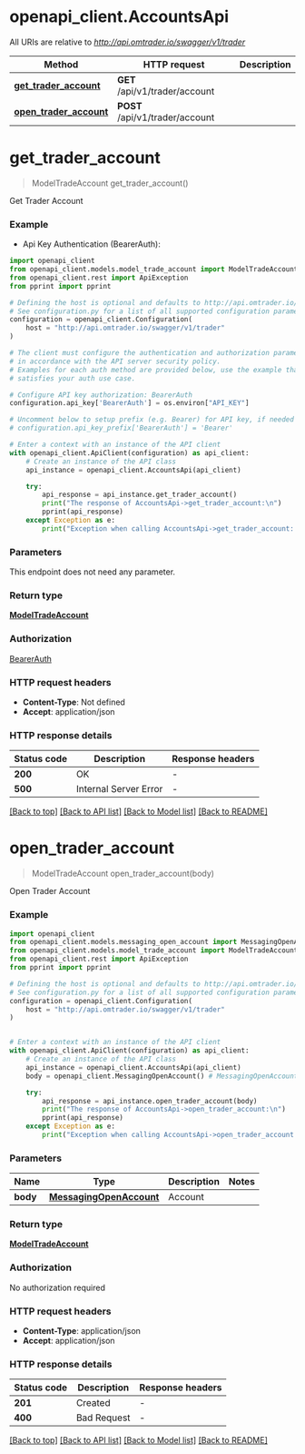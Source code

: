 # openapi_client.AccountsApi

All URIs are relative to *http://api.omtrader.io/swagger/v1/trader*

Method | HTTP request | Description
------------- | ------------- | -------------
[**get_trader_account**](AccountsApi.md#get_trader_account) | **GET** /api/v1/trader/account | 
[**open_trader_account**](AccountsApi.md#open_trader_account) | **POST** /api/v1/trader/account | 


# **get_trader_account**
> ModelTradeAccount get_trader_account()

Get Trader Account

### Example

* Api Key Authentication (BearerAuth):

```python
import openapi_client
from openapi_client.models.model_trade_account import ModelTradeAccount
from openapi_client.rest import ApiException
from pprint import pprint

# Defining the host is optional and defaults to http://api.omtrader.io/swagger/v1/trader
# See configuration.py for a list of all supported configuration parameters.
configuration = openapi_client.Configuration(
    host = "http://api.omtrader.io/swagger/v1/trader"
)

# The client must configure the authentication and authorization parameters
# in accordance with the API server security policy.
# Examples for each auth method are provided below, use the example that
# satisfies your auth use case.

# Configure API key authorization: BearerAuth
configuration.api_key['BearerAuth'] = os.environ["API_KEY"]

# Uncomment below to setup prefix (e.g. Bearer) for API key, if needed
# configuration.api_key_prefix['BearerAuth'] = 'Bearer'

# Enter a context with an instance of the API client
with openapi_client.ApiClient(configuration) as api_client:
    # Create an instance of the API class
    api_instance = openapi_client.AccountsApi(api_client)

    try:
        api_response = api_instance.get_trader_account()
        print("The response of AccountsApi->get_trader_account:\n")
        pprint(api_response)
    except Exception as e:
        print("Exception when calling AccountsApi->get_trader_account: %s\n" % e)
```



### Parameters

This endpoint does not need any parameter.

### Return type

[**ModelTradeAccount**](ModelTradeAccount.md)

### Authorization

[BearerAuth](../README.md#BearerAuth)

### HTTP request headers

 - **Content-Type**: Not defined
 - **Accept**: application/json

### HTTP response details

| Status code | Description | Response headers |
|-------------|-------------|------------------|
**200** | OK |  -  |
**500** | Internal Server Error |  -  |

[[Back to top]](#) [[Back to API list]](../README.md#documentation-for-api-endpoints) [[Back to Model list]](../README.md#documentation-for-models) [[Back to README]](../README.md)

# **open_trader_account**
> ModelTradeAccount open_trader_account(body)

Open Trader Account

### Example


```python
import openapi_client
from openapi_client.models.messaging_open_account import MessagingOpenAccount
from openapi_client.models.model_trade_account import ModelTradeAccount
from openapi_client.rest import ApiException
from pprint import pprint

# Defining the host is optional and defaults to http://api.omtrader.io/swagger/v1/trader
# See configuration.py for a list of all supported configuration parameters.
configuration = openapi_client.Configuration(
    host = "http://api.omtrader.io/swagger/v1/trader"
)


# Enter a context with an instance of the API client
with openapi_client.ApiClient(configuration) as api_client:
    # Create an instance of the API class
    api_instance = openapi_client.AccountsApi(api_client)
    body = openapi_client.MessagingOpenAccount() # MessagingOpenAccount | Account

    try:
        api_response = api_instance.open_trader_account(body)
        print("The response of AccountsApi->open_trader_account:\n")
        pprint(api_response)
    except Exception as e:
        print("Exception when calling AccountsApi->open_trader_account: %s\n" % e)
```



### Parameters


Name | Type | Description  | Notes
------------- | ------------- | ------------- | -------------
 **body** | [**MessagingOpenAccount**](MessagingOpenAccount.md)| Account | 

### Return type

[**ModelTradeAccount**](ModelTradeAccount.md)

### Authorization

No authorization required

### HTTP request headers

 - **Content-Type**: application/json
 - **Accept**: application/json

### HTTP response details

| Status code | Description | Response headers |
|-------------|-------------|------------------|
**201** | Created |  -  |
**400** | Bad Request |  -  |

[[Back to top]](#) [[Back to API list]](../README.md#documentation-for-api-endpoints) [[Back to Model list]](../README.md#documentation-for-models) [[Back to README]](../README.md)

